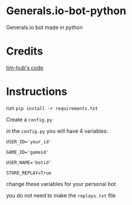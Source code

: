 # Generals.io-bot-python
Generals.io bot made in python

# Credits
[tim-hub's code](https://github.com/tim-hub/generals.io-python-bot-TNT)

# Instructions

run ```pip install -r requirements.txt```

Create a ```config.py```

in the ```config.py``` you will have 4 variables:

```USER_ID='your_id'```

```GAME_ID='gameid'```

```USER_NAME='botid'```

```STORE_REPLAY=True```

change these variables for your personal bot

you do not need to make the ```replays.txt``` file
